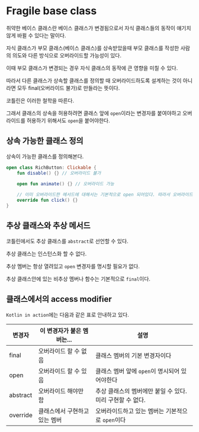 # Fragile base class

취약한 베이스 클래스란 베이스 클래스가 변경됨으로서 자식 클래스들의 동작이 얘기치않게 바뀔 수 있다는 말이다.

자식 클래스가 부모 클래스(베이스 클래스)를 상속받았을때 부모 클래스를 작성한 사람의 의도와 다른 방식으로 오버라이드할 가능성이 있다.

이때 부모 클래스가 변경되는 경우 자식 클래스의 동작에 큰 영향을 미칠 수 있다.

따라서 다른 클래스가 상속할 클래스를 정의할 때 오버라이드하도록 설계하는 것이 아니라면 모두 final(오버라이드 불가)로 만들라는 뜻이다.

코틀린은 이러한 철학을 따른다.

그래서 클래스의 상속을 허용하려면 클래스 앞에 `open`이라는 변경자를 붙여야하고 오버라이드를 허용하기 위해서도 `open`을 붙어야한다.

## 상속 가능한 클래스 정의

상속이 가능한 클래스를 정의해본다.

```kotlin
open class RichButton: Clickable {
    fun disable() {} // 오버라이드 불가
    
    open fun animate() {} // 오버라이드 가능

    // 이미 오버라이드한 메서드에 대해서는 기본적으로 open 되어있다. 따라서 오버라이드 금지를 위해선 final을 붙여줘야한다.
    override fun click() {} 
}
```

## 추상 클래스와 추상 메서드

코틀린에서도 추상 클래스를 `abstract`로 선언할 수 있다.

추상 클래스는 인스턴스화 할 수 없다.

추상 멤버는 항상 열려있고 `open` 변경자를 명시할 필요가 없다.

추상 클래스안에 있는 비추상 멤버나 함수는 기본적으로 `final`이다.

## 클래스에서의 access modifier

`Kotlin in action`에는 다음과 같은 표로 안내하고 있다.

|변경자|이 변경자가 붙은 멤버는...|설명|
|----|----------------------|---|
|final|오버라이드 할 수 없음|클래스 멤버의 기본 변경자이다|
|open|오버라이드 할 수 있음|클래스 멤버 앞에 `open`이 명시되어 있어야한다|
|abstract|오버라이드 해야만 함|추상 클래스의 멤버에만 붙일 수 있다. 미리 구현할 수 없다.|
|override|클래스에서 구현하고 있는 멤버|오버라이드하고 있는 멤버는 기본적으로 `open`이다|
